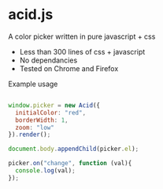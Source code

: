 acid.js
======

A color picker written in pure javascript + css
* Less than 300 lines of css + javascript
* No dependancies
* Tested on Chrome and Firefox

Example usage

```javascript

window.picker = new Acid({
  initialColor: "red",
  borderWidth: 1,
  zoom: "low"
}).render();

document.body.appendChild(picker.el);

picker.on("change", function (val){
  console.log(val);
});

```

